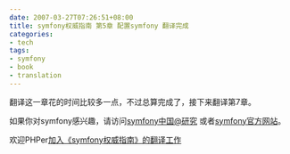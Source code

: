 ```yaml
---
date: 2007-03-27T07:26:51+08:00
title: symfony权威指南 第5章 配置symfony 翻译完成
categories:
- tech
tags:
- symfony
- book
- translation
---
```

翻译这一章花的时间比较多一点，不过总算完成了，接下来翻译第7章。

如果你对symfony感兴趣，请访问[symfony中国@研究](http://www.symfony-project.cn) 或者[symfony官方网站](http://www.symfony-project.com)。

欢迎PHPer[加入《symfony权威指南》的翻译工作](http://www.symfony-project.cn/cooperate/book/start)

